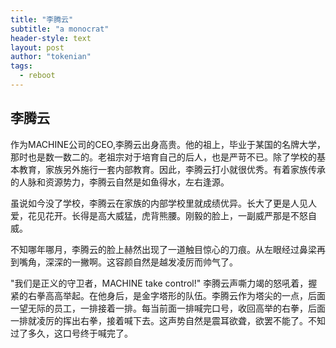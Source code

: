 ```yaml
---
title: "李腾云"
subtitle: "a monocrat"
header-style: text
layout: post
author: "tokenian"
tags:
  - reboot
---
```


## 李腾云
作为MACHINE公司的CEO,李腾云出身高贵。他的祖上，毕业于某国的名牌大学，那时也是数一数二的。老祖宗对于培育自己的后人，也是严苛不已。除了学校的基本教育，家族另外施行一套内部教育。因此，李腾云打小就很优秀。有着家族传承的人脉和资源势力，李腾云自然是如鱼得水，左右逢源。

虽说如今没了学校，李腾云在家族的内部学校里就成绩优异。长大了更是人见人爱，花见花开。长得是高大威猛，虎背熊腰。刚毅的脸上，一副威严那是不怒自威。

不知哪年哪月，李腾云的脸上赫然出现了一道触目惊心的刀痕。从左眼经过鼻梁再到嘴角，深深的一撇啊。这容颜自然是越发凌厉而帅气了。

"我们是正义的守卫者，MACHINE take control!" 李腾云声嘶力竭的怒吼着，握紧的右拳高高举起。在他身后，是金字塔形的队伍。李腾云作为塔尖的一点，后面一望无际的员工，一排接着一排。每当前面一排喊完口号，收回高举的右拳，后面一排就凌厉的挥出右拳，接着喊下去。这声势自然是震耳欲聋，欲罢不能了。不知过了多久，这口号终于喊完了。